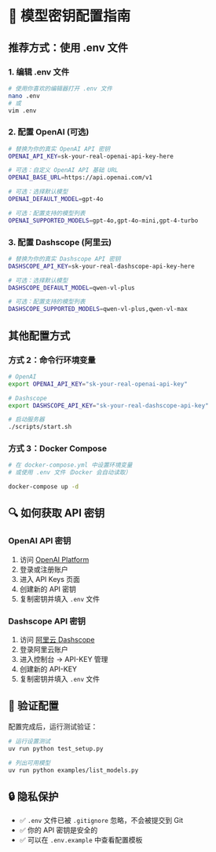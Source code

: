 # 🔑 模型密钥配置指南

## 推荐方式：使用 .env 文件

### 1. 编辑 .env 文件
```bash
# 使用你喜欢的编辑器打开 .env 文件
nano .env
# 或
vim .env
```

### 2. 配置 OpenAI (可选)
```bash
# 替换为你的真实 OpenAI API 密钥
OPENAI_API_KEY=sk-your-real-openai-api-key-here

# 可选：自定义 OpenAI API 基础 URL
OPENAI_BASE_URL=https://api.openai.com/v1

# 可选：选择默认模型
OPENAI_DEFAULT_MODEL=gpt-4o

# 可选：配置支持的模型列表
OPENAI_SUPPORTED_MODELS=gpt-4o,gpt-4o-mini,gpt-4-turbo
```

### 3. 配置 Dashscope (阿里云)
```bash
# 替换为你的真实 Dashscope API 密钥
DASHSCOPE_API_KEY=sk-your-real-dashscope-api-key-here

# 可选：选择默认模型
DASHSCOPE_DEFAULT_MODEL=qwen-vl-plus

# 可选：配置支持的模型列表
DASHSCOPE_SUPPORTED_MODELS=qwen-vl-plus,qwen-vl-max
```

## 其他配置方式

### 方式 2：命令行环境变量
```bash
# OpenAI
export OPENAI_API_KEY="sk-your-real-openai-api-key"

# Dashscope
export DASHSCOPE_API_KEY="sk-your-real-dashscope-api-key"

# 启动服务器
./scripts/start.sh
```

### 方式 3：Docker Compose
```bash
# 在 docker-compose.yml 中设置环境变量
# 或使用 .env 文件（Docker 会自动读取）

docker-compose up -d
```

## 🔍 如何获取 API 密钥

### OpenAI API 密钥
1. 访问 [OpenAI Platform](https://platform.openai.com/)
2. 登录或注册账户
3. 进入 API Keys 页面
4. 创建新的 API 密钥
5. 复制密钥并填入 `.env` 文件

### Dashscope API 密钥
1. 访问 [阿里云 Dashscope](https://dashscope.aliyun.com/)
2. 登录阿里云账户
3. 进入控制台 -> API-KEY 管理
4. 创建新的 API-KEY
5. 复制密钥并填入 `.env` 文件

## 🧪 验证配置

配置完成后，运行测试验证：
```bash
# 运行设置测试
uv run python test_setup.py

# 列出可用模型
uv run python examples/list_models.py
```

## 🔒 隐私保护

- ✅ `.env` 文件已被 `.gitignore` 忽略，不会被提交到 Git
- ✅ 你的 API 密钥是安全的
- ✅ 可以在 `.env.example` 中查看配置模板